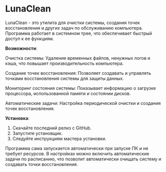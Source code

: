# LunaClean

LunaClean - это утилита для очистки системы, создания точек восстановления и других задач по обслуживанию компьютера. Программа работает в системном трее, что обеспечивает быстрый доступ к ее функциям.

**Возможности**:


Очистка системы: Удаление временных файлов, ненужных логов и кэша, что повышает производительность компьютера.

Создание точек восстановления: Позволяет создавать и управлять точками восстановления системы для защиты данных.

Мониторинг состояния системы: Показывает информацию о загрузке процессора, использованной памяти и состоянии дисков.

Автоматические задачи: Настройка периодической очистки и создания точек восстановления.


**Установка**:

1. Скачайте последний релиз с GitHub.
2. Запустите установщик.
3. Следуйте инструкциям мастера установки.

Программа сама запускается автоматически при запуске ПК и не требует ресурсов.
В настройках можно включить автоматические задачи по расписанию, что позволит автоматически очищать систему и создавать точки восстановления.
